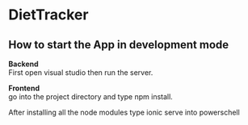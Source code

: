 # DietTracker

## How to start the App in development mode 


__Backend__\
First open visual studio then run the server.

__Frontend__ \
go into the project directory and type npm install. 

After installing all the node modules type ionic serve into powerschell

